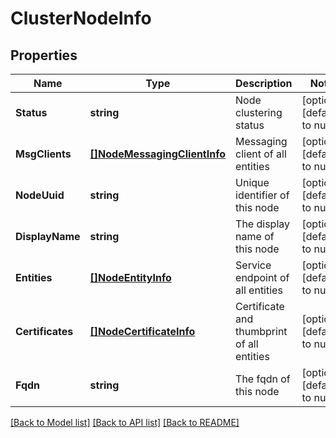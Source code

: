 # ClusterNodeInfo

## Properties
Name | Type | Description | Notes
------------ | ------------- | ------------- | -------------
**Status** | **string** | Node clustering status | [optional] [default to null]
**MsgClients** | [**[]NodeMessagingClientInfo**](NodeMessagingClientInfo.md) | Messaging client of all entities | [optional] [default to null]
**NodeUuid** | **string** | Unique identifier of this node | [optional] [default to null]
**DisplayName** | **string** | The display name of this node | [optional] [default to null]
**Entities** | [**[]NodeEntityInfo**](NodeEntityInfo.md) | Service endpoint of all entities | [optional] [default to null]
**Certificates** | [**[]NodeCertificateInfo**](NodeCertificateInfo.md) | Certificate and thumbprint of all entities | [optional] [default to null]
**Fqdn** | **string** | The fqdn of this node | [optional] [default to null]

[[Back to Model list]](../README.md#documentation-for-models) [[Back to API list]](../README.md#documentation-for-api-endpoints) [[Back to README]](../README.md)

